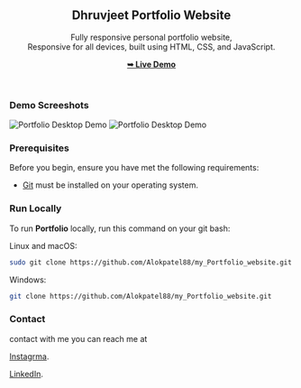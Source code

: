 <div align="center">
  
  <br />

  <h2 align="center">Dhruvjeet Portfolio Website</h2>

  Fully responsive personal portfolio website, <br />Responsive for all devices, built using HTML, CSS, and JavaScript.

  <a href="https://github.io/Alokpatel88/my_Portfolio_website/"><strong>➥ Live Demo</strong></a>

</div>

<br />

### Demo Screeshots

![Portfolio Desktop Demo](./readme-images/desktop.png "Desktop Demo")
![Portfolio Desktop Demo](./readme-images/disktop_22.png "Desktop Demo")


### Prerequisites

Before you begin, ensure you have met the following requirements:

* [Git](https://git-scm.com/downloads "Download Git") must be installed on your operating system.

### Run Locally

To run **Portfolio** locally, run this command on your git bash:

Linux and macOS:

```bash
sudo git clone https://github.com/Alokpatel88/my_Portfolio_website.git
```

Windows:

```bash
git clone https://github.com/Alokpatel88/my_Portfolio_website.git
```

### Contact

contact with me you can reach me at 





[Instagrma](https://www.instagram.com/alokpatel88).

[LinkedIn](https://www.linkedin.com/in/alok-patel-794547220/).


